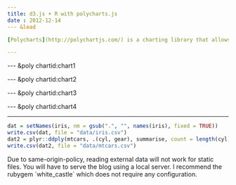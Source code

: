 ```yaml
---
title: d3.js + R with polycharts.js
date : 2012-12-14
--- &lead

[Polycharts](http://polychartjs.com/) is a charting library that allows users to create elegant, interactive visualizations using `d3.js` and grammar of graphics.

---
```


<script 
  src="https://raw.github.com/Polychart/polychart.js/master/polychart.latest.min.js">
</script>

<style>
.mycode pre {
  font-size: 11px;
  line-height: 16px;
}
</style>

<script>
gg.opts.graph.branding = false;
gg.opts.graph.width = 400;
gg.opts.graph.height = 300;
</script>

--- &poly chartid:chart1

<script>
gg.data.fetch("posts/data/tips.csv", function(data){
  gg.graph(data)
    .layer(gg.layer.point()
      .map({'x': 'total_bill', 'y': 'tip'})
      .map('color', 'day')
      .opts({'opacity': 0.6, 'radius': 2}))
    .opts('title', 'Tips Dataset')
    .facet(gg.facet.wrap('sex').ncol(2))
    .render("#{{slide.chartid}}")
  });
</script>

--- &poly chartid:chart2

<script>
gg.data.fetch('posts/data/mtcars.csv', function(data){
  gg.graph(data)
  .layer(gg.layer.bar()
    .map({'x':'cyl', 'y':'count', 'color':'gear'}))
  .scale('x', gg.scale.discrete())
  .render('#{{slide.chartid}}');
});
</script>

--- &poly chartid:chart3

<script>
  gg.data.fetch("posts/data/iris.csv", function(data) {
    gg.graph(data)
    .layer(gg.layer.point()
      .map({'x':'SepalLength', 'y':'PetalLength'})
      .map('color', 'Species'))
    .opts('title', 'Iris: Scatter Plot')
    .render("#{{slide.chartid}}");
  }); 
</script>

--- &poly chartid:chart4

<script>
  gg.data.fetch("posts/data/iris.csv", function(data){
    gg.graph(data)
    .layer(gg.layer.point()
      .map({'x': 'SepalLength', 'y': 'PetalLength'}))
    .opts('title', 'Iris Flower Dataset')
    .facet(gg.facet.wrap('Species').ncol(3))
    .render("#{{slide.chartid}}")
  });
</script>

---


```r
dat = setNames(iris, nm = gsub(".", "", names(iris), fixed = TRUE))
write.csv(dat, file = "data/iris.csv")
dat2 = plyr::ddply(mtcars, .(cyl, gear), summarise, count = length(cyl))
write.csv(dat2, file = "data/mtcars.csv")
```


<div class="alert">
 <p> Due to same-origin-policy, reading external data will not work for static files. You will have to serve the blog using a local server. I recommend the rubygem `white_castle` which does not require any configuration.</p>
</div>







